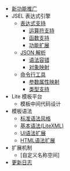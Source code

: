   * [新功能推广](WhatsNew.md)
  * JSEL 表达式引擎
    * [表达式支持](JSEL.md)
      * [运算符支持](JSELOperator.md)
      * [函数支持](JSELFunction.md)
      * [功能扩展](JSELExtension.md)
    * [JSON 解析](JSON.md)
      * [语法容错](JSONCompatible.md)
      * [对象映射](JSONType.md)
    * [命令行工具](CPEL.md)
      * [参数属性映射](CPELP2A.md)
      * [类型支持](CPELType.md)
  * Lite 模板平台
    * 模板中间代码设计
  * 模板语法
    * [标准语法风格](LiteStyle.md)
    * [基本语法(LiteXML)](LiteXML.md)
    * [UI语法扩展](LiteUI.md)
    * [HTML语法扩展](LiteXHTML.md)
  * 扩展机制
    * [自定义名称空间]
  * [更新日志](ChangeLog.md)